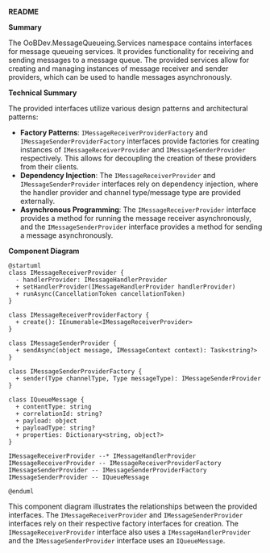 **README**

**Summary**

The OoBDev.MessageQueueing.Services namespace contains interfaces for message queueing services. It provides functionality for receiving and sending messages to a message queue. The provided services allow for creating and managing instances of message receiver and sender providers, which can be used to handle messages asynchronously.

**Technical Summary**

The provided interfaces utilize various design patterns and architectural patterns:

* **Factory Patterns**: `IMessageReceiverProviderFactory` and `IMessageSenderProviderFactory` interfaces provide factories for creating instances of `IMessageReceiverProvider` and `IMessageSenderProvider` respectively. This allows for decoupling the creation of these providers from their clients.
* **Dependency Injection**: The `IMessageReceiverProvider` and `IMessageSenderProvider` interfaces rely on dependency injection, where the handler provider and channel type/message type are provided externally.
* **Asynchronous Programming**: The `IMessageReceiverProvider` interface provides a method for running the message receiver asynchronously, and the `IMessageSenderProvider` interface provides a method for sending a message asynchronously.

**Component Diagram**

```plantuml
@startuml
class IMessageReceiverProvider {
  - handlerProvider: IMessageHandlerProvider
  + setHandlerProvider(IMessageHandlerProvider handlerProvider)
  + runAsync(CancellationToken cancellationToken)
}

class IMessageReceiverProviderFactory {
  + create(): IEnumerable<IMessageReceiverProvider>
}

class IMessageSenderProvider {
  + sendAsync(object message, IMessageContext context): Task<string?>
}

class IMessageSenderProviderFactory {
  + sender(Type channelType, Type messageType): IMessageSenderProvider
}

class IQueueMessage {
  + contentType: string
  + correlationId: string?
  + payload: object
  + payloadType: string?
  + properties: Dictionary<string, object?>
}

IMessageReceiverProvider --* IMessageHandlerProvider
IMessageReceiverProvider -- IMessageReceiverProviderFactory
IMessageSenderProvider -- IMessageSenderProviderFactory
IMessageSenderProvider -- IQueueMessage

@enduml
```

This component diagram illustrates the relationships between the provided interfaces. The `IMessageReceiverProvider` and `IMessageSenderProvider` interfaces rely on their respective factory interfaces for creation. The `IMessageReceiverProvider` interface also uses a `IMessageHandlerProvider` and the `IMessageSenderProvider` interface uses an `IQueueMessage`.